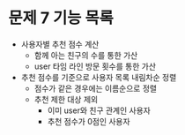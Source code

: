 # 문제 7 기능 목록

- 사용자별 추천 점수 계산
  - 함께 아는 친구의 수를 통한 가산
  - user 타임 라인 방문 횟수를 통한 가산
- 추천 점수를 기준으로 사용자 목록 내림차순 정렬
  - 점수가 같은 경우에는 이름순으로 정렬
  - 추천 제한 대상 제외
    - 이미 user와 친구 관계인 사용자
    - 추천 점수가 0점인 사용자